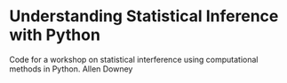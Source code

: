 # Understanding Statistical Inference with Python
Code for a workshop on statistical interference using computational methods in Python.
Allen Downey
